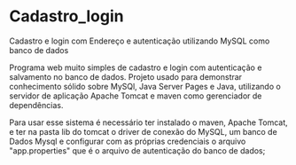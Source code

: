 # Cadastro_login
Cadastro e login com Endereço e autenticação utilizando MySQL como banco de dados

Programa web muito simples de cadastro e login com autenticação e salvamento no banco de dados. Projeto usado para demonstrar conhecimento sólido sobre MySQl, Java Server Pages e Java, utilizando o servidor de aplicação Apache Tomcat e maven como gerenciador de dependências.

Para usar esse sistema é necessário ter instalado o maven, Apache Tomcat, e ter na pasta lib do tomcat o driver de conexão do MySQL, um banco de Dados Mysql e configurar com as próprias credenciais o arquivo "app.properties" que é o arquivo de autenticação do banco de dados;
